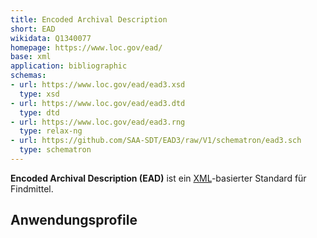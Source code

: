 ```yaml
---
title: Encoded Archival Description
short: EAD
wikidata: Q1340077
homepage: https://www.loc.gov/ead/
base: xml
application: bibliographic
schemas:
- url: https://www.loc.gov/ead/ead3.xsd
  type: xsd
- url: https://www.loc.gov/ead/ead3.dtd
  type: dtd
- url: https://www.loc.gov/ead/ead3.rng
  type: relax-ng 
- url: https://github.com/SAA-SDT/EAD3/raw/V1/schematron/ead3.sch
  type: schematron
---
```


**Encoded Archival Description (EAD)** ist ein [XML](xml)-basierter Standard für Findmittel.

## Anwendungsprofile

<list-formats profiles="ead"/>
